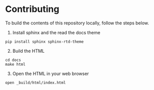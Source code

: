 # Contributing

To build the contents of this repository locally, follow the steps below.

1. Install sphinx and the read the docs theme

```
pip install sphinx sphinx-rtd-theme
```

2. Build the HTML

```
cd docs
make html
```

3. Open the HTML in your web browser

```
open _build/html/index.html
```
